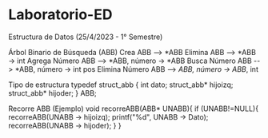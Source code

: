 # Laboratorio-ED
Estructura de Datos (25/4/2023 - 1° Semestre)

Árbol Binario de Búsqueda (ABB)
   Crea ABB --> *ABB
   Elimina ABB --> *ABB -> int
   Agrega Número ABB --> *ABB, número -> *ABB
   Busca Número ABB --> *ABB, número -> int pos
   Elimina Número ABB --> *ABB, número -> ABB*, int

Tipo de estructura
  typedef struct_abb {
    int dato;
    struct_abb* hijoizq;
    struct_abb* hijoder;
  }
  ABB;

Recorre ABB (Ejemplo)
 void recorreABB(ABB* UNABB){
      if (UNABB!=NULL){
         recorreABB(UNABB -> hijoizq);
         printf("%d", UNABB -> Dato);
         recorreABB(UNABB -> hijoder);
      }
 }
